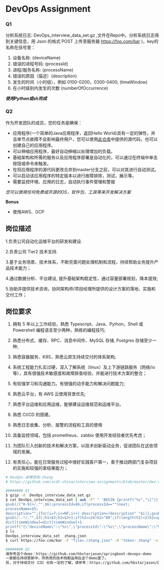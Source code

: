 # DevOps Assignment

### Q1

分析系统日志: DevOps_interview_data_set.gz ,文件在Repo中。分析系统日志得到关键信息，用 Json 的格式 POST 上传至服务器 https://foo.com/bar )，key的名称在括号里：

1. 设备名称: (deviceName)
2. 错误的进程号码: (processId)
3. 进程/服务名称: (processName)
4. 错误的原因（描述）(description)
5. 发生的时间（小时级），例如 0100-0200，0300-0400, (timeWindow)
6. 在小时级别内发生的次数 (numberOfOccurrence)

***使用Python或sh完成***

### Q2

作为开发团队的成员，您的任务是确保：

- 应用程序(一个简单的Java应用程序，返回Hello World)具有一定的弹性，并且单节点故障不会影响最终用户，您可以使用[此仓库](https://github.com/goxr3plus/Simplest-Spring-Boot-Hello-World)中提供的源代码，也可以创建自己的应用程序。
- 可以伸缩应用程序，最好自动伸缩以处理增加的负载。
- 基础架构和所需的服务以及应用程序部署是自动化的，可以通过在终端中单击按钮或命令来触发。
- 在将应用程序的源代码更改合并到master分支之前，可以对其进行自动测试。
- 可以启动该应用程序的特定版本以进行故障排除，测试，展示等。
- 需要监控环境、应用的日志，自动执行事件管理和警报

*您可以使用任何免费或开源的OS，软件包，工具等来开发解决方案*

**Bonus**

- 使用AWS、GCP


## 岗位描述

1.负责公司自动化运维平台的研发和建设.

2.负责公司 Tier2 技术支持.

3.基于业务场景、技术体系，不断完善问题处理机制和流程，持续帮助业务提升产品技术能力；

4.通过数据分析、平台建设, 提升基础架构稳定性，通过容量部署规划，降本提效;

5.协助并提供技术咨询，协同架构师/项目经理所提供的设计方案的落地、实施和交付工作；

## 岗位要求

1. 拥有 5 年以上工作经验，熟悉 Typescript、Java、Python，Shell 或 Powershell 编程语言至少两种，熟练的编程技巧;

2. 熟悉分布式、缓存、RPC、消息中间件、MySQL 存储, Postgres 存储至少一种;

3. 熟悉容器服务、K8S，熟悉云原生持续交付的体系架构;

4. 系统工程能力扎实过硬，深入了解系统（linux）及上下游链路服务（网络/io 等），具有很强技术敏感度和故障排查经验，并能进行技术方案的整合；

5. 有较强学习和沟通能力。有很强的动手能力和解决问题能力;

6. 熟悉云平台，有 AWS 云使用背景优先;

7. 熟悉平台运维和应用运维，能够建设运维规范和运维平台。

8. 熟悉 CI/CD 的搭建。

9. 熟悉日志收集、分析、报警的流程和工具的使用

10. 具备监控领域，包括 prometheus、zabbix 使用开发经验者优先考虑；

11. 为团队引入创新的技术和解决方案，以技术创新驱动业务，促进团队在这些领域的发展。

12. 有责任心，能在日常服务过程中很好实践客户第一，善于推动跨部门复杂项目的实施和较强的拿结果能力；

```bash
# DevOps-卓博咨询-zhang
# https://github.com/scdt-china/interview-assignments/blob/master/dev-ops/README.md

######## Q1
$ gzip -d  DevOps_interview_data_set.gz
$ cat DevOps_interview_data_set | awk -F" " 'BEGIN {printf("%s","\[")} {deviceName=$4;
gsub(/[^0-9]+/,"",$6);processId=$6;if(processId=="")next;
processName=$5;
description="";{for(i=7;i<=NF;i++) description=(description" "$i)};gsub(/"/,"\\\"",description)
gsub(/:.*/,"",$3);h1=$3;h2=$3+1;if(h2==24)h2="00";if(length(h2)<2)h2=sprintf("0%s",h2);timeWindow=sprintf("%s00-%s00",h1,h2);
dict[timeWindow]=dict[timeWindow]+1
printf("{\"deviceName\":\"%s\",\"processId\":\"%s\",\"processName\":\"%s\",\"description\":\"%s\",\"timeWindow\":\"%s\"},", deviceName,processId,processName,description,timeWindow)} END {printf("%s","\{");for (key in dict)printf("\"%s\":%s,", key, dict[key]);printf("%s","\}");printf("%s","\]")}' > zhang.json
$ ls
DevOps_interview_data_set  zhang.json
$ curl https://foo.com/bar -F "file=./zhang.json" -H "token: zhang" -v

######## Q2
请参考这个demo：https://github.com/hbstarjason/springboot-devops-demo
一直都在持续更新中，所熟悉的技术栈都运用在这个demo里了。
另，对于持续交付（CD）也有一定的了解，请参考：https://github.com/hbstarjason/Continuous-Deploy

```
